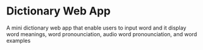 # Dictionary Web App

A mini dictionary web app that enable users to input word and it display word meanings, word pronounciation, audio word pronounciation, and word examples
